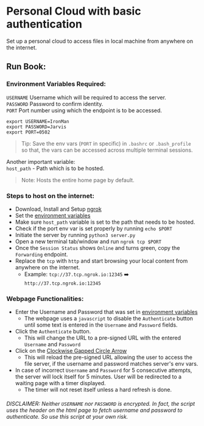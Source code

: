 # Personal Cloud with basic authentication
Set up a personal cloud to access files in local machine from anywhere on the internet.

## Run Book:
### Environment Variables Required:
`USERNAME` Username which will be required to access the server.
<br>
`PASSWORD` Password to confirm identity.
<br>
`PORT` Port number using which the endpoint is to be accessed.

```
export USERNAME=IronMan
export PASSWORD=Jarvis
export PORT=0502
```
> Tip: Save the env vars (`PORT` in specific) in `.bashrc` or `.bash_profile` so that, the vars can be accessed across multiple terminal sessions.

Another important variable:<br>
`host_path` - Path which is to be hosted.
> Note: Hosts the entire home page by default.

### Steps to host on the internet:
- Download, Install and Setup [ngrok](https://ngrok.com/)
- Set the [environment variables](https://github.com/thevickypedia/personal_cloud/blob/main/README.md#environment-variables-required)
- Make sure `host_path` variable is set to the path that needs to be hosted.
- Check if the port env var is set properly by running `echo $PORT`
- Initiate the server by running `python3 server.py`
- Open a new terminal tab/window and run `ngrok tcp $PORT`
- Once the `Session Status` shows `Online` and turns green, copy the `Forwarding` endpoint.
- Replace the `tcp` with `http` and start browsing your local content from anywhere on the internet.
   - Example: `tcp://37.tcp.ngrok.io:12345` :arrow_right: `http://37.tcp.ngrok.io:12345`

### Webpage Functionalities:
- Enter the Username and Password that was set in [environment variables](https://github.com/thevickypedia/personal_cloud/blob/main/README.md#environment-variables-required)
   - The webpage uses a `javascript` to disable the `Authenticate` button until some text is entered in the `Username` and `Password` fields.
- Click the `Authenticate` button.
   - This will change the URL to a pre-signed URL with the entered `Username` and `Password`
- Click on the [Clockwise Gapped Circle Arrow](https://www.toptal.com/designers/htmlarrows/arrows/clockwise-gapped-circle-arrow/)
   - This will reload the pre-signed URL allowing the user to access the file server, if the username and password matches server's env vars.
- In case of incorrect `Username` and `Password` for 5 consecutive attempts, the server will lock itself for 5 minutes. User will be redirected to a waiting page with a timer displayed.
   - The timer will not reset itself unless a hard refresh is done.

###### DISCLAIMER: Neither `USERNAME` nor `PASSWORD` is encrypted. In fact, the script uses the header on the html page to fetch username and password to authenticate. So use this script at your own risk.
